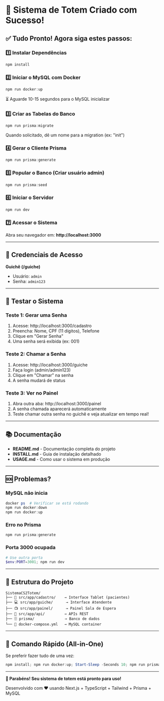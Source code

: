 # 🎉 Sistema de Totem Criado com Sucesso!

## ✅ Tudo Pronto! Agora siga estes passos:

### 1️⃣ Instalar Dependências
```powershell
npm install
```

### 2️⃣ Iniciar o MySQL com Docker
```powershell
npm run docker:up
```
⏳ Aguarde 10-15 segundos para o MySQL inicializar

### 3️⃣ Criar as Tabelas do Banco
```powershell
npm run prisma:migrate
```
Quando solicitado, dê um nome para a migration (ex: "init")

### 4️⃣ Gerar o Cliente Prisma
```powershell
npm run prisma:generate
```

### 5️⃣ Popular o Banco (Criar usuário admin)
```powershell
npm run prisma:seed
```

### 6️⃣ Iniciar o Servidor
```powershell
npm run dev
```

### 7️⃣ Acessar o Sistema
Abra seu navegador em: **http://localhost:3000**

---

## 🔑 Credenciais de Acesso

**Guichê (/guiche)**
- Usuário: `admin`
- Senha: `admin123`

---

## 📱 Testar o Sistema

### Teste 1: Gerar uma Senha
1. Acesse: http://localhost:3000/cadastro
2. Preencha: Nome, CPF (11 dígitos), Telefone
3. Clique em "Gerar Senha"
4. Uma senha será exibida (ex: 001)

### Teste 2: Chamar a Senha
1. Acesse: http://localhost:3000/guiche
2. Faça login (admin/admin123)
3. Clique em "Chamar" na senha
4. A senha mudará de status

### Teste 3: Ver no Painel
1. Abra outra aba: http://localhost:3000/painel
2. A senha chamada aparecerá automaticamente
3. Teste chamar outra senha no guichê e veja atualizar em tempo real!

---

## 📚 Documentação

- **README.md** - Documentação completa do projeto
- **INSTALL.md** - Guia de instalação detalhado
- **USAGE.md** - Como usar o sistema em produção

---

## 🆘 Problemas?

### MySQL não inicia
```powershell
docker ps  # Verificar se está rodando
npm run docker:down
npm run docker:up
```

### Erro no Prisma
```powershell
npm run prisma:generate
```

### Porta 3000 ocupada
```powershell
# Use outra porta
$env:PORT=3001; npm run dev
```

---

## 🎯 Estrutura do Projeto

```
SistemaCS2Totem/
├── 📱 src/app/cadastro/    → Interface Tablet (pacientes)
├── 💻 src/app/guiche/      → Interface Atendente
├── 📺 src/app/painel/      → Painel Sala de Espera
├── 🔌 src/app/api/         → APIs REST
├── 🗄️ prisma/              → Banco de dados
└── 🐳 docker-compose.yml   → MySQL container
```

---

## 🚀 Comando Rápido (All-in-One)

Se preferir fazer tudo de uma vez:

```powershell
npm install; npm run docker:up; Start-Sleep -Seconds 10; npm run prisma:migrate; npm run prisma:generate; npm run prisma:seed; npm run dev
```

---

**🎊 Parabéns! Seu sistema de totem está pronto para uso!**

Desenvolvido com ❤️ usando Next.js + TypeScript + Tailwind + Prisma + MySQL
